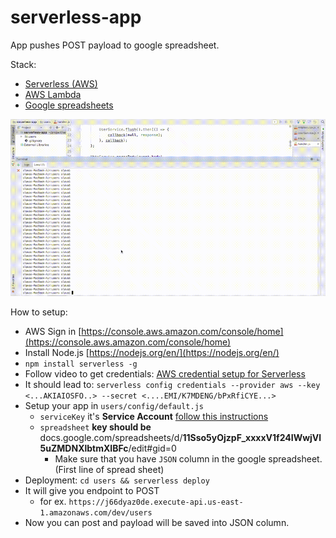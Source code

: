 # serverless-app

App pushes POST payload to google spreadsheet.    

Stack:
- [Serverless (AWS)](https://serverless.com/)
- [AWS Lambda](https://aws.amazon.com/documentation/lambda/)
- [Google spreadsheets](https://developers.google.com/sheets/)

![how](./how.gif)

How to setup:
- AWS Sign in [https://console.aws.amazon.com/console/home](https://console.aws.amazon.com/console/home)
- Install Node.js [https://nodejs.org/en/](https://nodejs.org/en/) 
- `npm install serverless -g`
- Follow video to get credentials: [AWS credential setup for Serverless](https://www.youtube.com/watch?v=HSd9uYj2LJA)
- It should lead to: `serverless config credentials --provider aws --key <...AKIAIOSFO..> --secret <....EMI/K7MDENG/bPxRfiCYE...>`
- Setup your app in `users/config/default.js`
	* `serviceKey` it's **Service Account** [follow this instructions](https://www.npmjs.com/package/google-spreadsheet#service-account-recommended-method) 
	* `spreadsheet` __key should be__ docs.google.com/spreadsheets/d/**11Sso5yOjzpF_xxxxV1f24IWwjVl5uZMDNXlbtmXIBFc**/edit#gid=0
	  * Make sure that you have `JSON` column in the google spreadsheet. (First line of spread sheet)
- Deployment: `cd users && serverless deploy`
- It will give you endpoint to POST
	* for ex. `https://j66dyaz0de.execute-api.us-east-1.amazonaws.com/dev/users`
- Now you can post and payload will be saved into JSON column.

